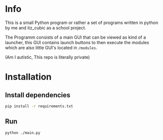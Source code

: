 # Info
This is a small Python program or rather a set of programs written in python by me and itz_cubic as a school project.

The Programm consists of a main GUI that can be viewed as kind of a launcher, this GUI contains launch buttons to then execute the modules which are also little GUI's located in `/modules`.

(Am I autistic, This repo is literally private)
# Installation
## Install dependencies
```sh
pip install -r requirements.txt
```
## Run
```sh
python ./main.py
```
